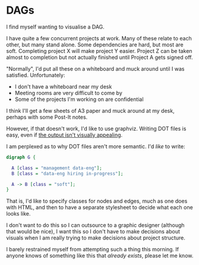 # DAGs

I find myself wanting to visualise a DAG.

I have quite a few concurrent projects at work. Many of these relate to each
other, but many stand alone. Some dependencies are hard, but most are soft.
Completing project X will make project Y easier. Project Z can be taken almost
to completion but not actually finished until Project A gets signed off.

"Normally", I'd put all these on a whiteboard and muck around until I was
satisfied. Unfortunately:

* I don't have a whiteboard near my desk
* Meeting rooms are very difficult to come by
* Some of the projects I'm working on are confidential

I think I'll get a few sheets of A3 paper and muck around at my desk, perhaps
with some Post-It notes.

However, if that doesn't work, I'd like to use graphviz. Writing DOT files is
easy, even if [the output isn't visually
appealing](https://www.kryogenix.org/days/2018/03/25/squares-and-prettier-graphs/).

I am perplexed as to why DOT files aren't more semantic. I'd _like_ to write:

```dot
digraph G {

  A [class = "management data-eng"];
  B [class = "data-eng hiring in-progress"];

  A -> B [class = "soft"];
}
```

That is, I'd like to specify classes for nodes and edges, much as one does
with HTML, and then to have a separate stylesheet to decide what each one
looks like.

I don't want to do this so I can outsource to a graphic designer (although
that would be nice), I want this so I don't have to make decisions about
visuals when I am really trying to make decisions about project structure.

I barely restrained myself from attempting such a thing this morning. If
anyone knows of something like this that *already exists*, please let me know.
